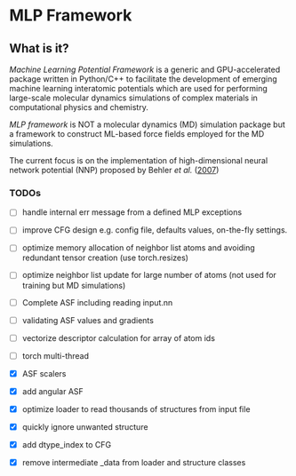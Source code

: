 # MLP Framework

## What is it?
_Machine Learning Potential Framework_ is a generic and GPU-accelerated package written in Python/C++ to facilitate the development of emerging machine learning interatomic potentials which are used for performing large-scale molecular dynamics simulations of complex materials in computational physics and chemistry. 
 
<!--  -->
_MLP framework_ is NOT a molecular dynamics (MD) simulation package but a framework to construct ML-based force fields employed for the MD simulations.

<!--  -->
The current focus is on the implementation of high-dimensional neural network potential (NNP) proposed by Behler _et al._ ([2007](https://journals.aps.org/prl/abstract/10.1103/PhysRevLett.98.146401))


### TODOs
- [ ] handle internal err message from a defined MLP exceptions
- [ ] improve CFG design e.g. config file, defaults values, on-the-fly settings.
- [ ] optimize memory allocation of neighbor list atoms and avoiding redundant tensor creation (use torch.resizes)
- [ ] optimize neighbor list update for large number of atoms (not used for training but MD simulations)
- [ ] Complete ASF including reading input.nn 
- [ ] validating ASF values and gradients
- [ ] vectorize descriptor calculation for array of atom ids
- [ ] torch multi-thread
- [x] ASF scalers
- [x] add angular ASF
- [x] optimize loader to read thousands of structures from input file
- [x] quickly ignore unwanted structure  
- [x] add dtype_index to CFG
- [x] remove intermediate _data from loader and structure classes



